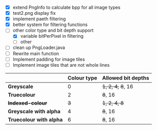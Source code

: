 - [x] extend PngInfo to calculate bpp for all image types
- [x] test2.png display fix
- [x] implement paeth filtering
- [x] better system for filtering functions
- [ ] other color type and bit depth support
    - [x] variable bitPerPixel in filtering
    - [ ] other
- [ ] clean up PngLoader.java
- [ ] Rewrite main function
- [ ] Implement padding for image tiles
- [ ] Implement image tiles that are not whole lines

|                           | Colour type | Allowed bit depths     |
|---------------------------|-------------|------------------------|
| **Greyscale**             | 0           | ~~1, 2, 4,~~ ~~8~~, 16 |
| **Truecolour**            | 2           | ~~8~~, 16              |
| ~~**Indexed-colour**~~    | ~~3~~       | ~~1, 2, 4, 8~~         |
| **Greyscale with alpha**  | 4           | ~~8~~, 16              |
| **Truecolour with alpha** | 6           | ~~8~~, 16              |
